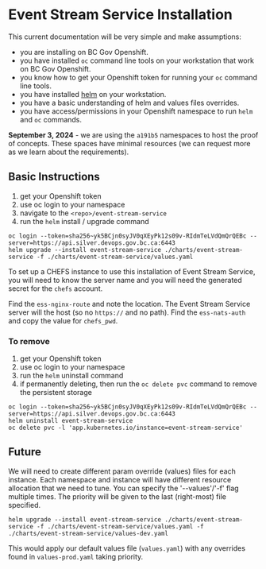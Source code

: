# Event Stream Service Installation

This current documentation will be very simple and make assumptions:

- you are installing on BC Gov Openshift.
- you have installed `oc` command line tools on your workstation that work on BC Gov Openshift.
- you know how to get your Openshift token for running your `oc` command line tools.
- you have installed [helm](https://helm.sh) on your workstation.
- you have a basic understanding of helm and values files overrides.
- you have access/permissions in your Openshift namespace to run `helm` and `oc` commands.

**September 3, 2024** - we are using the `a191b5` namespaces to host the proof of concepts. These spaces have minimal resources (we can request more as we learn about the requirements).

## Basic Instructions

1. get your Openshift token
2. use oc login to your namespace
3. navigate to the `<repo>/event-stream-service`
4. run the `helm` install / upgrade command

```
oc login --token=sha256~yk5BCjn0syJV0qXEyPk12s09v-RIdmTeLVdQmQrQEBc --server=https://api.silver.devops.gov.bc.ca:6443
helm upgrade --install event-stream-service ./charts/event-stream-service -f ./charts/event-stream-service/values.yaml
```

To set up a CHEFS instance to use this installation of Event Stream Service, you will need to know the server name and you will need the generated secret for the `chefs` account.

Find the `ess-nginx-route` and note the location. The Event Stream Service server will the host (so no `https://` and no path).
Find the `ess-nats-auth` and copy the value for `chefs_pwd`.

### To remove

1. get your Openshift token
2. use oc login to your namespace
3. run the `helm` uninstall command
4. if permanently deleting, then run the `oc delete pvc` command to remove the persistent storage

```
oc login --token=sha256~yk5BCjn0syJV0qXEyPk12s09v-RIdmTeLVdQmQrQEBc --server=https://api.silver.devops.gov.bc.ca:6443
helm uninstall event-stream-service
oc delete pvc -l 'app.kubernetes.io/instance=event-stream-service'
```

## Future

We will need to create different param override (values) files for each instance. Each namespace and instance will have different resource allocation that we need to tune.
You can specify the '--values'/'-f' flag multiple times. The priority will be given to the last (right-most) file specified.

```
helm upgrade --install event-stream-service ./charts/event-stream-service -f ./charts/event-stream-service/values.yaml -f ./charts/event-stream-service/values-dev.yaml
```

This would apply our default values file (`values.yaml`) with any overrides found in `values-prod.yaml` taking priority.
